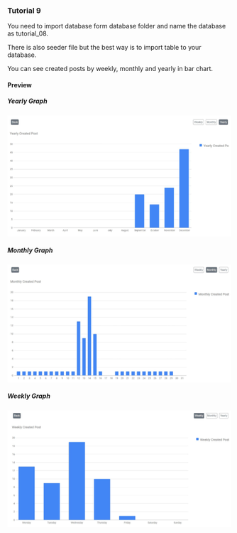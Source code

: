 <h3>Tutorial 9</h3>

<p>You need to import database form database folder and name the database as tutorial_08.</p>
<p>There is also seeder file but the best way is to import table to your database.</p>
<p>You can see created posts by weekly, monthly and yearly in bar chart.</p>


<h4>Preview</4>
<h5>Yearly Graph</h5>
<img src="preview/img_yearly.JPG" alt="yearly">
<h5>Monthly Graph</h5>
<img src="preview/img_monthly.JPG" alt="monthly">
<h5>Weekly Graph</h5>
<img src="preview/img_weekly.JPG" alt="weekly">

